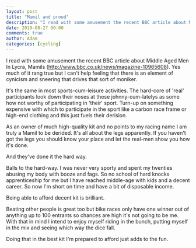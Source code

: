 ```yaml
---
layout: post
title: "Mamil and proud"
description: "I read with some amusement the recent BBC article about Middle Aged Men In Lycra, Mamils (http://www.bbc.co.uk/news/magazine-10965608). Yes much of it rang true but I can't help feeling that there is an element of cynicism and sneering that drives..."
date: 2010-08-27 00:00
comments: true
author: Adam
categories: [cycling]
---
```


I read with some amusement the recent BBC article about Middle Aged Men In Lycra, Mamils (<a href="http://www.bbc.co.uk/news/magazine-10965608)">http://www.bbc.co.uk/news/magazine-10965608)</a>. Yes much of it rang true but I can't help feeling that there is an element of cynicism and sneering that drives that sort of moniker. <p /> It's the same in most sports-cum-leisure activities. The hard-core of 'real' participants look down their noses at these johnny-cum-latelys as some how not worthy of participating in 'their' sport. Turn-up on something expensive with which to participate in the sport like a carbon race frame or high-end clothing and this just fuels their derision. <p /> As an owner of much high-quality kit and no points to my racing name I am truly a Mamil to be derided. It's all about the legs apparently. If you haven't got the legs you should know your place and let the real-men show you how it's done. <p /> And they've done it the hard way. <p /> Balls to the hard-way. I was never very sporty and spent my twenties abusing my body with booze and fags. So no school of hard knocks apprenticeship for me but I have reached middle-age with kids and a decent career. So now I'm short on time and have a bit of disposable income. <p /> Being able to afford decent kit is brilliant. <p /> Beating other people is great too but bike races only have one winner out of anything up to 100 entrants so chances are high it's not going to be me. With that in mind I intend to enjoy myself riding in the bunch, putting myself in the mix and seeing which way the dice fall. <p /> Doing that in the best kit I'm prepared to afford just adds to the fun.